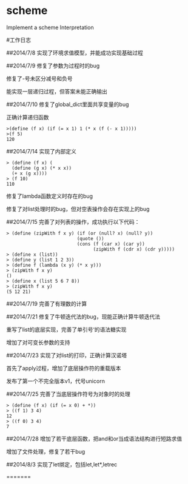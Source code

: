 scheme
======

Implement a scheme Interpretation

#工作日志

##2014/7/8
实现了环境求值模型，并能成功实现基础过程

##2014/7/9
修复了参数为过程时的bug

修复了-号未区分减号和负号

能实现一层递归过程，但答案未能正确输出

##2014/7/10
修复了global_dict里面共享变量的bug

正确计算递归函数

    >(define (f x) (if (= x 1) 1 (* x (f (- x 1)))))
    >(f 5)
    120

##2014/7/14
实现了内部定义

    > (define (f x) (
      (define (g x) (* x x))
      (+ x (g x))))
    > (f 10)
    110

修复了lambda函数定义时存在的bug

修复了对list处理时的bug，但对空表操作会存在实现上的bug


##2014/7/15
完善了对列表的操作，成功执行以下代码：

    > (define (zipWith f x y) (if (or (null? x) (null? y))
                              (quote ())
                              (cons (f (car x) (car y))
                                    (zipWith f (cdr x) (cdr y)))))
    > (define x (list))
    > (define y (list 1 2 3))
    > (define f (lambda (x y) (* x y)))
    > (zipWith f x y)
    ()
    > (define x (list 5 6 7 8))
    > (zipWith f x y)
    (5 12 21)

##2014/7/19
完善了有理数的计算

##2014/7/21
修复了牛顿迭代法的bug，现能正确计算牛顿迭代法

重写了list的底层实现，完善了单引号‘的语法糖实现

增加了对可变长参数的支持

##2014/7/23
实现了对list的打印，正确计算汉诺塔

首先了apply过程，增加了底层操作符的重载版本

发布了第一个不完全版本v1，代号unicorn

##2014/7/25
完善了当底层操作符号为对象时的处理

    > (define (f x) (if (= x 0) + *))
    > ((f 1) 3 4)
    12
    > ((f 0) 3 4)
    7
    
##2014/7/28
增加了若干底层函数，把and和or当成语法结构进行短路求值

增加了文件处理，修复了若干bug

##2014/8/3
实现了let绑定，包括let,let*,letrec

=======

